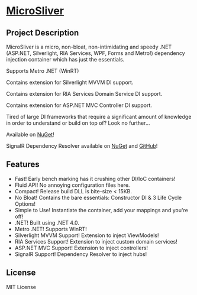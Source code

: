 # [MicroSliver](http://microsliver.codeplex.com)


Project Description
-------------------

MicroSliver is a micro, non-bloat, non-intimidating and speedy .NET (ASP.NET, Silverlight, RIA Services, WPF, Forms and Metro!) dependency injection container which has just the essentials.

Supports Metro .NET (WinRT)

Contains extension for Silverlight MVVM DI support.

Contains extension for RIA Services Domain Service DI support.

Contains extension for ASP.NET MVC Controller DI support.

Tired of large DI frameworks that require a significant amount of knowledge in order to understand or build on top of?  Look no further...

Available on [NuGet](http://nuget.org/packages/microsliver)!

SignalR Dependency Resolver available on [NuGet](http://nuget.org/packages/signalr.microsliver) and [GitHub](https://github.com/jbillmann/SignalR.MicroSliver)!

Features
--------

- Fast!  Early bench marking has it crushing other DI/IoC containers!
- Fluid API!  No annoying configuration files here.
- Compact!  Release build DLL is bite-size < 15KB.
- No Bloat!  Contains the bare essentials:  Constructor DI &  3 Life Cycle Options!
- Simple to Use!  Instantiate the container, add your mappings and you're off!
- .NET!  Built using .NET 4.0.
- Metro .NET! Supports WinRT!
- Silverlight MVVM Support!  Extension to inject ViewModels!
- RIA Services Support! Extension to inject custom domain services!
- ASP.NET MVC Support!  Extension to inject controllers!
- SignalR Support! Dependency Resolver to inject hubs!

License
-------

MIT License